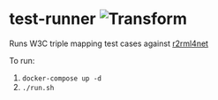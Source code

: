 # test-runner ![Transform](https://github.com/r2rml4net/test-runner/workflows/Transform/badge.svg)

Runs W3C triple mapping test cases against [r2rml4net](https://github.com/r2rml4net/r2rml4net)

To run:

1. `docker-compose up -d`
2. `./run.sh`
